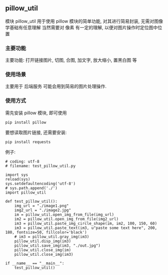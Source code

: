 ## pillow_util

模块 pillow_util 用于使用 pillow 模块的简单功能, 对其进行简易封装, 无需对图像学基础有任意理解
当然需要对 像素 有一定的理解, 以便对图片操作时定位图中位置


### 主要功能

主要功能: 打开链接图片, 切图, 合图, 加文字, 放大缩小, 置黑白图 等

### 使用场景

主要用于 后端服务 可能会用到简易的图片处理操作.

### 使用方式

需先安装 pillow 模块, 即可使用
```
pip install pillow
```
要想读取图片链接, 还需要安装:
```
pip install requests
```

例子:


```
# coding: utf-8
# filename: test_pillow_util.py

import sys
reload(sys)
sys.setdefaultencoding('utf-8')
# sys.path.append('./')
import pillow_util

def test_pillow_util():
    img_url = "./image1.png"
    img2_url = "./image2.jpg"
    im = pillow_util.open_img_from_file(img_url)
    im2 = pillow_util.open_img_from_file(img2_url)
    im3 = pillow_util.paste_img_circle_shape(im, im2, 100, 150, 60)
    im3 = pillow_util.paste_text(im3, u"paste some text here", 200, 180, fontsize=50, fillcolor='black')
    # im3 = pillow_util.gray_img(im3)
    pillow_util.disp_img(im3)
    pillow_util.save_img(im3, "./out.jpg")
    pillow_util.close_img(im)
    pillow_util.close_img(im3)

if __name__ == "__main__":
    test_pillow_util()
```

